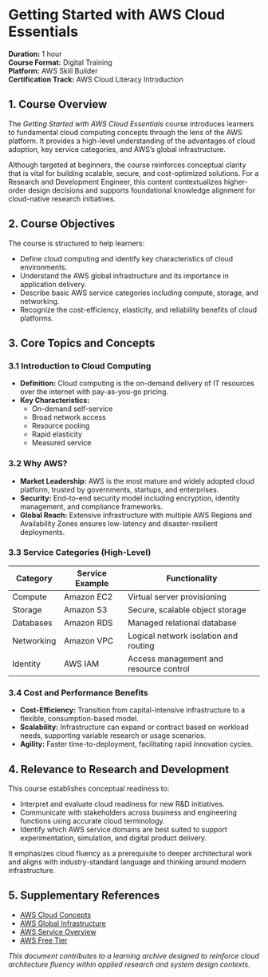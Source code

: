 # Getting Started with AWS Cloud Essentials  
**Duration:** 1 hour  
**Course Format:** Digital Training  
**Platform:** AWS Skill Builder  
**Certification Track:** AWS Cloud Literacy Introduction  

## 1. Course Overview

The *Getting Started with AWS Cloud Essentials* course introduces learners to fundamental cloud computing concepts through the lens of the AWS platform. It provides a high-level understanding of the advantages of cloud adoption, key service categories, and AWS’s global infrastructure.

Although targeted at beginners, the course reinforces conceptual clarity that is vital for building scalable, secure, and cost-optimized solutions. For a Research and Development Engineer, this content contextualizes higher-order design decisions and supports foundational knowledge alignment for cloud-native research initiatives.

## 2. Course Objectives

The course is structured to help learners:

- Define cloud computing and identify key characteristics of cloud environments.
- Understand the AWS global infrastructure and its importance in application delivery.
- Describe basic AWS service categories including compute, storage, and networking.
- Recognize the cost-efficiency, elasticity, and reliability benefits of cloud platforms.

## 3. Core Topics and Concepts

### 3.1 Introduction to Cloud Computing

- **Definition:** Cloud computing is the on-demand delivery of IT resources over the internet with pay-as-you-go pricing.
- **Key Characteristics:**
  - On-demand self-service
  - Broad network access
  - Resource pooling
  - Rapid elasticity
  - Measured service

### 3.2 Why AWS?

- **Market Leadership:** AWS is the most mature and widely adopted cloud platform, trusted by governments, startups, and enterprises.
- **Security:** End-to-end security model including encryption, identity management, and compliance frameworks.
- **Global Reach:** Extensive infrastructure with multiple AWS Regions and Availability Zones ensures low-latency and disaster-resilient deployments.

### 3.3 Service Categories (High-Level)

| Category    | Service Example | Functionality                              |
|-------------|------------------|--------------------------------------------|
| Compute     | Amazon EC2       | Virtual server provisioning                |
| Storage     | Amazon S3        | Secure, scalable object storage            |
| Databases   | Amazon RDS       | Managed relational database                |
| Networking  | Amazon VPC       | Logical network isolation and routing      |
| Identity    | AWS IAM          | Access management and resource control     |

### 3.4 Cost and Performance Benefits

- **Cost-Efficiency:** Transition from capital-intensive infrastructure to a flexible, consumption-based model.
- **Scalability:** Infrastructure can expand or contract based on workload needs, supporting variable research or usage scenarios.
- **Agility:** Faster time-to-deployment, facilitating rapid innovation cycles.

## 4. Relevance to Research and Development

This course establishes conceptual readiness to:

- Interpret and evaluate cloud readiness for new R&D initiatives.
- Communicate with stakeholders across business and engineering functions using accurate cloud terminology.
- Identify which AWS service domains are best suited to support experimentation, simulation, and digital product delivery.

It emphasizes cloud fluency as a prerequisite to deeper architectural work and aligns with industry-standard language and thinking around modern infrastructure.

## 5. Supplementary References

- [AWS Cloud Concepts](https://aws.amazon.com/what-is-cloud-computing/)
- [AWS Global Infrastructure](https://aws.amazon.com/about-aws/)
- [AWS Service Overview](https://aws.amazon.com/products/)
- [AWS Free Tier](https://aws.amazon.com/free/)


*This document contributes to a learning archive designed to reinforce cloud architecture fluency within applied research and system design contexts.*
